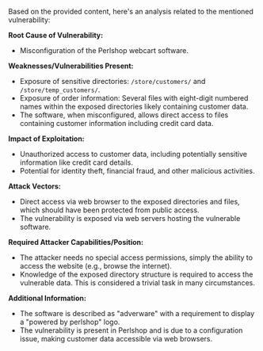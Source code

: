 Based on the provided content, here's an analysis related to the mentioned vulnerability:

**Root Cause of Vulnerability:**
- Misconfiguration of the Perlshop webcart software.

**Weaknesses/Vulnerabilities Present:**
- Exposure of sensitive directories: `/store/customers/` and `/store/temp_customers/`.
- Exposure of order information: Several files with eight-digit numbered names within the exposed directories likely containing customer data.
- The software, when misconfigured, allows direct access to files containing customer information including credit card data.

**Impact of Exploitation:**
- Unauthorized access to customer data, including potentially sensitive information like credit card details.
- Potential for identity theft, financial fraud, and other malicious activities.

**Attack Vectors:**
- Direct access via web browser to the exposed directories and files, which should have been protected from public access.
- The vulnerability is exposed via web servers hosting the vulnerable software.

**Required Attacker Capabilities/Position:**
- The attacker needs no special access permissions, simply the ability to access the website (e.g., browse the internet).
- Knowledge of the exposed directory structure is required to access the vulnerable data. This is considered a trivial task in many circumstances.

**Additional Information:**
- The software is described as "adverware" with a requirement to display a "powered by perlshop" logo.
- The vulnerability is present in Perlshop and is due to a configuration issue, making customer data accessible via web browsers.